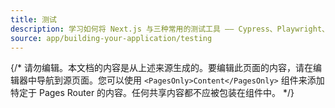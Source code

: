 ```yaml
---
title: 测试
description: 学习如何将 Next.js 与三种常用的测试工具 —— Cypress、Playwright、Vitest 和 Jest 一起设置。
source: app/building-your-application/testing
---
```


{/* 请勿编辑。本文档的内容是从上述来源生成的。要编辑此页面的内容，请在编辑器中导航到源页面。您可以使用 `<PagesOnly>Content</PagesOnly>` 组件来添加特定于 Pages Router 的内容。任何共享内容都不应被包装在组件中。 */}